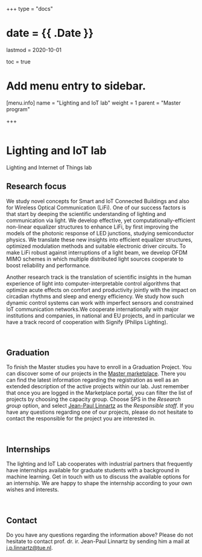 +++
type = "docs"

# date = {{ .Date }}
lastmod = 2020-10-01

toc = true

# Add menu entry to sidebar.
[menu.info]
  name = "Lighting and IoT lab"
  weight = 1
  parent = "Master program"

+++


<div class="row">
  <div class="col-md-6 order-md-1 text-center text-md-left" style="vertical-align: middle; display: flex; align-items: center;">
  <div>
    <h1 class="hero-title" itemprop="headline" style="text-shadow: 0px 0px 0px rgba(0,0,0,0.0)">
        Lighting and IoT lab
    </h1>
    <div class="hero-lead" style="text-shadow: 0px 0px 0px rgba(0,0,0,0.0)">
      Lighting and Internet of Things lab
    </div>
  </div>
  </div>
  <div class="col-6 mx-auto col-md-6 order-md-2 hero-media">
    <img src="/img/lighting.jpg" alt="">
  </div>
</div>


## Research focus
We study novel concepts for Smart and IoT Connected Buildings and also for Wireless Optical Communication (LiFi). One of our success factors is that start by deeping the scientific understanding of lighting and communication via light. We develop effective, yet computationally-efficient non-linear equalizer structures to enhance LiFi, by first improving the models of the photonic response of LED junctions, studying semiconductor physics. We translate these new insights into efficient equalizer structures, optimized modulation methods and suitable electronic driver circuits. To make LiFi robust against interruptions of a light beam, we develop OFDM MIMO schemes in which multiple distributed light sources cooperate to boost reliability and performance.

Another research track is the translation of scientific insights in the human experience of light into computer-interpretable control algorithms that optimize acute effects on comfort and productivity jointly with the impact on circadian rhythms and sleep and energy efficiency. We study how such dynamic control systems can work with imperfect sensors and constrained IoT communication networks.We cooperate internationally with major institutions and companies, in national and EU projects, and in particular we have a track record of cooperation with Signify (Philips Lighting).

<br>

## Graduation
To finish the Master studies you have to enroll in a Graduation Project. You can discover some of our projects in the <a href="https://master.ele.tue.nl/" target="_blank">Master marketplace</a>. There you can find the latest information regarding the registration as well as an extended description of the active projects within our lab. Just remember that once you are logged in the Marketplace portal, you can filter the list of projects by choosing the capacity group. Choose SPS in the *Research group* option, and select <a href="https://www.tue.nl/en/research/researchers/jean-paul-linnartz/" target="_blank">Jean-Paul Linnartz</a> as the *Responsible staff*. If you have any questions regarding one of our projects, please do not hesitate to contact the responsible for the project you are interested in.

<br>

## Internships
The lighting and IoT Lab cooperates with industrial partners that frequently have internships available for graduate students with a background in machine learning. Get in touch with us to discuss the available options for an internship. We are happy to shape the internship according to your own wishes and interests.

<br>

## Contact
Do you have any questions regarding the information above? Please do not hesitate to contact prof. dr. ir. Jean-Paul Linnartz by sending him a mail at <a href="mailto:j.p.linnartz@tue.nl">j.p.linnartz@tue.nl</a>.

